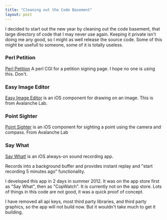 ```yaml
---
title: "Cleaning out the Code Basement"
layout: post
---
```


I decided to start out the new year by cleaning out the code basement, that large directory of code that I may never use again. Keeping it private isn't doing me any good, so I might as well release the source code. Some of this might be usefull to someone, some of it is totally useless. 

### Perl Petition
[Perl Petition](https://github.com/JesseCrocker/PerlPetition) A perl CGI for a petition signing page. I hope no one is using this. Don't. 

### Easy Image Editor
[Easy Image Editor](https://github.com/JesseCrocker/EasyImageEditor) is an iOS component for drawing on an image. This is from Avalanche Lab.

### Point Sighter
[Point Sighter](https://github.com/JesseCrocker/PointSighter) is an iOS component for sighting a point using the camera and compass. From Avalanche Lab

### Say What
[Say What!](https://github.com/JesseCrocker/SayWhat) is an iOS always-on sound recording app.

Records into a background buffer and provides instant replay and "start recording 5 minutes ago" functionality.

I developed this app in 2 days in summer 2012. It was on the app store first as "Say What", then as "CopWatch". It is currently not on the app store. Lots of things in this code are not good, it was a quick proof of concept.

I have removed all api keys, most third party libraries, and third party graphics, so the app will not build now. But it wouldn't take much to get it building.